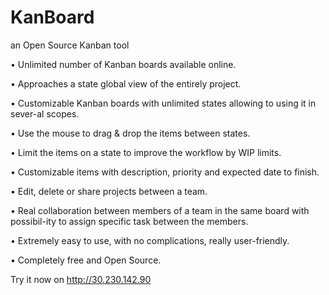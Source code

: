 KanBoard
============
an Open Source Kanban tool

•	Unlimited number of Kanban boards available online.

•	Approaches a state global view of the entirely project.

•	Customizable Kanban boards with unlimited states allowing to using it in sever-al scopes.

•	Use the mouse to drag & drop the items between states.

•	Limit the items on a state to improve the workflow by WIP limits.

•	Customizable items with description, priority and expected date to finish.

•	Edit, delete or share projects between a team.

•	Real collaboration between members of a team in the same board with possibil-ity to assign specific task between the members.

•	Extremely easy to use, with no complications, really user-friendly.

•	Completely free and Open Source.

Try it now on http://30.230.142.90
